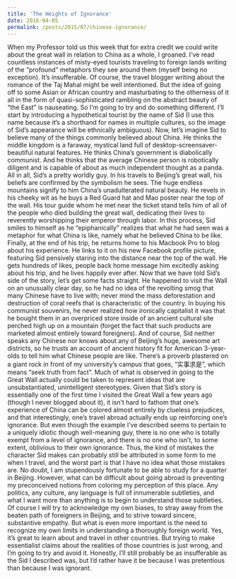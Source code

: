 ```yaml
---
title: 'The Heights of Ignorance'
date: 2016-04-05
permalink: /posts/2015/07/chinese-ignorance/
---
```


When my Professor told us this week that for extra credit we could write about the great wall in relation to China as a whole, I groaned. I’ve read countless instances of misty-eyed tourists traveling to foreign lands writing of the “profound” metaphors they see around them (myself being no exception). It’s insufferable.  Of course, the travel blogger writing about the romance of the Taj Mahal might be well intentioned. But the idea of going off to some Asian or African country and
masturbating to the otherness of it all in the form of quasi-sophisticated rambling on the abstract beauty of “the East” is nauseating. So I’m going to try and do something different. 
I’ll start by introducing a hypothetical tourist by the name of Sid (I use this name because it’s a shorthand for names in multiple cultures, so the image of Sid’s appearance will be ethnically ambiguous). Now, let’s imagine Sid to believe many of the things commonly believed about China. He thinks the middle kingdom is a faraway, mystical land full of desktop-screensaver-beautiful natural features. He thinks China’s government is diabolically communist. And he thinks that the
average Chinese person is robotically diligent and is capable of about as much independent thought as a panda. All in all, Sid’s a pretty worldly guy.
In his travels to Beijing’s great wall, his beliefs are confirmed by the symbolism he sees. The huge endless mountains signify to him China’s unadulterated natural beauty. He revels in his cheeky wit as he buys a Red Guard hat and Mao poster near the top of the wall. His tour guide whom he met near the ticket stand tells him of all of the people who died building the great wall, dedicating their lives to reverently worshipping their emperor through labor. In this process, Sid smiles
to himself as he “epiphanically” realizes that what he had seen was a metaphor for what China is like, namely what he believed China to be like. Finally, at the end of his trip, he returns home to his Macbook Pro to blog about his experience. He links to it on his new Facebook profile picture, featuring Sid pensively staring into the distance near the top of the wall. He gets hundreds of likes, people back home message him excitedly asking about his trip, and he lives happily ever after.
Now that we have told Sid’s side of the story, let’s get some facts straight. He happened to visit the Wall on an unusually clear day, so he had no idea of the revolting smog that many Chinese have to live with; never mind the mass deforestation and destruction of coral reefs that is characteristic of the country. In buying his communist souvenirs, he never realized how ironically capitalist it was that he bought them in an overpriced store inside of an ancient cultural site perched high up
on a mountain (forget the fact that such products are marketed almost entirely toward foreigners). And of course, Sid neither speaks any Chinese nor knows about any of Beijing’s huge, awesome art districts, so he trusts an account of ancient history fit for American 3-year-olds to tell him what Chinese people are like.
There’s a proverb plastered on a giant rock in front of my university’s campus that goes, “实事求是”, which means “seek truth from fact”. Much of what is observed in going to the Great Wall actually could be taken to represent ideas that are unsubstantiated, unintelligent stereotypes. Given that Sid’s story is essentially one of the first time I visited the Great Wall a few years ago (though I never blogged about it), it isn’t hard to fathom that one’s experience of China can be colored
almost entirely by clueless prejudices, and that interestingly, one’s travel abroad actually ends up reinforcing one’s ignorance. But even though the example I’ve described seems to pertain to a uniquely idiotic though well-meaning guy, there is no one who is totally exempt from a level of ignorance, and there is no one who isn’t, to some extent, oblivious to their own ignorance. Thus, the kind of mistakes the character Sid makes can probably still be attributed in some form to me when I
travel, and the worst part is that I have no idea what those mistakes are.
No doubt, I am stupendously fortunate to be able to study for a quarter in Beijing. However, what can be difficult about going abroad is preventing my preconceived notions from coloring my perception of this place. Any politics, any culture, any language is full of innumerable subtleties, and what I want more than anything is to begin to understand those subtleties. Of course I will try to acknowledge my own biases, to stray away from the beaten path of foreigners in Beijing, and
to strive toward sincere, substantive empathy. But what is even more important is the need to recognize my own limits in understanding a thoroughly foreign world. Yes, it’s great to learn about and travel in other countries. But trying to make essentialist claims about the realities of those countries is just wrong, and I’m going to try and avoid it. Honestly, I’ll still probably be as insufferable as the Sid I described was, but I’d rather have it be because I was pretentious than
because I was ignorant. 
